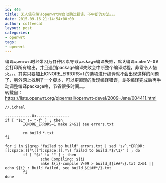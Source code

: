 ```yaml
---
id: 446
title: 无人值守编译openwrt时自动跳过错误，不中断的方法。。。
date: 2015-09-16 21:14:54+00:00
author: coffeecat
layout: post
categories:
- openwrt
tags:
- openwrt
---
```

编译openwrt时经常因为各种因素导致package编译失败，默认编译make V=99会打印所有输出，并且遇到package编译失败会中断整个编译过程，非常令人恼火。。。其实只要加上IGNORE_ERRORS=1 的选项进行编译就不会出现这样的问题了，另外网上找到了一个脚本，可以更直观的发现编译错误，最多编译完成后再手动调整编译package咯，节省很多时间。。。  
转载自：  
https://lists.openwrt.org/pipermail/openwrt-devel/2009-June/004411.html

```vim
//.ichael

------------8<---------------
if [ "$1" != "-f" ] ; then
        IGNORE_ERRORS=1 make 2>&1| tee errors.txt

        rm build_*.txt
fi

for i in $(grep "failed to build" errors.txt | sed 's/^.*ERROR:[[:space:]]*\([^[:space:]].*\) failed to build.*$/\1/' ) ; do
        if [ "$i" != "" ] ; then
                echo Compiling: ${i}
                make ${i}-compile V=99 > build_${i##*/}.txt 2>&1 || echo ${i} : Build failed, see build_${i##*/}.txt
        fi
done
```